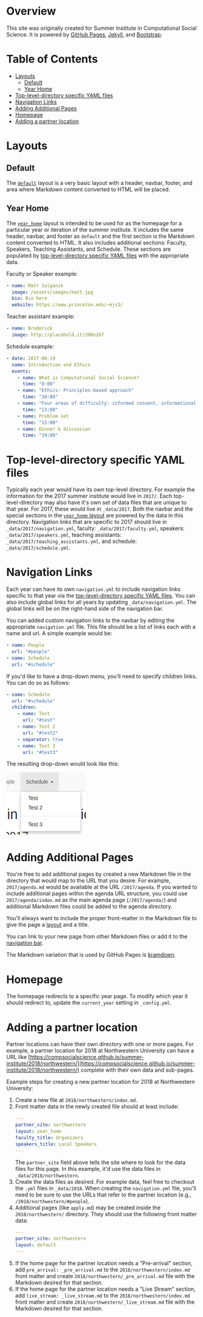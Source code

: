 # Overview

This site was originally created for Summer Institute in Computational Social Science. It is powered by [GitHub Pages](https://pages.github.com/), [Jekyll](https://jekyllrb.com/), and [Bootstrap](http://getbootstrap.com/).

# Table of Contents

* [Layouts](#layouts)
  * [Default](#default)
  * [Year Home](#year-home)
* [Top-level-directory specific YAML files](#top-level-directory-specific-yaml-files)
* [Navigation Links](#navigation-links)
* [Adding Additional Pages](#adding-additional-pages)
* [Homepage](#homepage)
* [Adding a partner location](#adding-a-partner-location)

# Layouts

## Default

The [`default`](_layouts/default.html) layout is a very basic layout with a header, navbar, footer, and area where Markdown content converted to HTML will be placed.

## Year Home

The [`year_home`](_layouts/year_home.html) layout is intended to be used for as the homepage for a particular year or iteration of the summer institute. It includes the same header, navbar, and footer as `default` and the first section is the Markdown content converted to HTML. It also includes additional sections: Faculty, Speakers, Teaching Assistants, and Schedule. These sections are populated by [top-level-directory specific YAML files](#top-level-directory-specific-yaml-files) with the appropriate data.

Faculty or Speaker example:
```yaml
- name: Matt Salganik
  image: /assets/images/matt.jpg
  bio: Bio here
  website: https://www.princeton.edu/~mjs3/
```

Teacher assistant example:
```yaml
- name: Broderick
  image: http://placehold.it/200x267
```

Schedule example:
```yaml
- date: 2017-06-19
  name: Introduction and Ethics
  events:
    - name: What is Computational Social Science?
      time: "8:00"
    - name: "Ethics: Principles-based approach"
      time: "10:00"
    - name: "Four areas of difficulty: informed consent, informational risk, privacy, and making decisions in the face of uncertainty"
      time: "13:00"
    - name: Problem set
      time: "15:00"
    - name: Dinner & discussion
      time: "19:00"
```
# Top-level-directory specific YAML files

Typically each year would have its own top-level directory. For example the information for the 2017 summer institute would live in `2017/`. Each top-level-directory may also have it's own set of data files that are unique to that year. For 2017, these would live in `_data/2017`. Both the navbar and the special sections in the [`year_home` layout](#year-home) are powered by the data in this directory. Navigation links that are specific to 2017 should live in `_data/2017/navigation.yml`,  faculty: `_data/2017/faculty.yml`, speakers: `_data/2017/speakers.yml`, teaching assistants: `_data/2017/teaching_assistants.yml`, and schedule: `_data/2017/schedule.yml`.

# Navigation Links

Each year can have its own `navigation.yml` to include navigation links specific to that year via the [top-level-directory specific YAML files](#top-level-directory-specific-yaml-files). You can also include global links for all years by updating `_data/navigation.yml`. The global links will be on the right-hand side of the navigation bar.

You can added custom navigation links to the navbar by editing the appropriate `navigation.yml` file. This file should be a list of links each with a name and url. A simple example would be:

```yaml
- name: People
  url: "#people"
- name: Schedule
  url: "#schedule"
```

If you'd like to have a drop-down menu, you'll need to specify children links. You can do so as follows:

```yaml
- name: Schedule
  url: "#schedule"
  children:
    - name: Test
      url: "#test"
    - name: Test 2
      url: "#test2"
    - separator: true
    - name: Test 3
      url: "#test3"
```

The resulting drop-down would look like this:

![navigation sample](documentation/navsample.png)

# Adding Additional Pages

You're free to add additional pages by created a new Markdown file in the directory that would map to the URL that you desire. For example, `2017/agenda.md` would be available at the URL `/2017/agenda`. If you wanted to include additional pages within the agenda URL structure, you could use `2017/agenda/index.md` as the main agenda page (`/2017/agenda/`) and additional Markdown files could be added to the agenda directory.

You'll always want to include the proper front-matter in the Markdown file to give the page a [layout](#layouts) and a title.

You can link to your new page from other Markdown files or add it to the [navigation bar](#navigation-links).

The Markdown variation that is used by GitHub Pages is [kramdown](https://kramdown.gettalong.org/quickref.html).

# Homepage

The homepage redirects to a specific year page. To modify which year it should redirect to, update the `current_year` setting in `_config.yml`.

# Adding a partner location

Partner locations can have their own directory with one or more pages. For example, a partner location for 2018 at Northwestern University can have a URL like [https://compsocialscience.github.io/summer-institute/2018/northwestern/](https://compsocialscience.github.io/summer-institute/2018/northwestern/) complete with their own data and sub-pages.

Example steps for creating a new partner location for 2018 at Northwestern University:
1. Create a new file at `2018/northwestern/index.md`.
2. Front matter data in the newly created file should at least include:
   ```yaml
   ---
   partner_site: northwestern
   layout: year_home
   faculty_title: Organizers
   speakers_title: Local Speakers
   ---
   ```
   The `partner_site` field above tells the site where to look for the data files for this page. In this example, it'd use the data files in `_data/2018/northwestern`.
3. Create the data files as desired. For example data, feel free to checkout the `.yml` files in `_data/2018`. When creating the `navigation.yml` file, you'll need to be sure to use the URLs that refer to the partner location (e.g., `/2018/northwestern/#people`).
4. Additional pages (like `apply.md`) may be created inside the `2018/northwestern/` directory. They should use the following front matter data:
    ```yaml
    ---
    partner_site: northwestern
    layout: default
    ---
    ```
5. If the home page for the partner location needs a "Pre-arrival" section, add `pre_arrival: _pre_arrival.md` to the `2018/northwestern/index.md` front matter and create `2018/northwestern/_pre_arrival.md` file with the Markdown desired for that section.
5. If the home page for the partner location needs a "Live Stream" section, add `live_stream: _live_stream.md` to the `2018/northwestern/index.md` front matter and create `2018/northwestern/_live_stream.md` file with the Markdown desired for that section.
